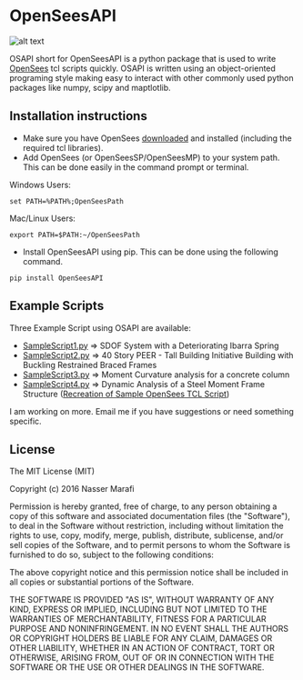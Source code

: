 # OpenSeesAPI
![alt text](https://travis-ci.org/nassermarafi/OpenSeesAPI.svg?branch=master)

OSAPI short for OpenSeesAPI is a python package that is used to write [OpenSees](http://opensees.berkeley.edu) tcl scripts quickly.
OSAPI is written using an object-oriented programing style making easy to interact with other commonly used python packages like numpy, scipy and maptlotlib.


## Installation instructions

- Make sure you have OpenSees [downloaded](http://opensees.berkeley.edu/OpenSees/user/download.php) and installed (including the required tcl libraries).
- Add OpenSees (or OpenSeesSP/OpenSeesMP) to your system path. This can be done easily in the command prompt or terminal.

Windows Users:

<pre><code>set PATH=%PATH%;OpenSeesPath
</code></pre>

Mac/Linux Users:

<pre><code>export PATH=$PATH:~/OpenSeesPath
</code></pre>

- Install OpenSeesAPI using pip. This can be done using the following command.

<pre><code>pip install OpenSeesAPI
</code></pre>

## Example Scripts

Three Example Script using OSAPI are available:
- [SampleScript1.py]() => SDOF System with a Deteriorating Ibarra Spring
- [SampleScript2.py](https://raw.githubusercontent.com/nassermarafi/OpenSeesAPI/master/test/SampleScript4.py) => 40 Story PEER - Tall Building Initiative Building with Buckling Restrained Braced Frames
- [SampleScript3.py](https://raw.githubusercontent.com/nassermarafi/OpenSeesAPI/master/test/SampleScript4.py) => Moment Curvature analysis for a concrete column
- [SampleScript4.py](https://raw.githubusercontent.com/nassermarafi/OpenSeesAPI/master/test/SampleScript4.py) => Dynamic Analysis of a Steel Moment Frame Structure ([Recreation of Sample OpenSees TCL Script](http://opensees.berkeley.edu/wiki/index.php/Pushover_Analysis_of_2-Story_Moment_Frame))

I am working on more. Email me if you have suggestions or need something specific.

## License

The MIT License (MIT)

Copyright (c) 2016 Nasser Marafi

Permission is hereby granted, free of charge, to any person obtaining a copy of this software and associated documentation files (the "Software"), to deal in the Software without restriction, including without limitation the rights to use, copy, modify, merge, publish, distribute, sublicense, and/or sell copies of the Software, and to permit persons to whom the Software is furnished to do so, subject to the following conditions:

The above copyright notice and this permission notice shall be included in all copies or substantial portions of the Software.

THE SOFTWARE IS PROVIDED "AS IS", WITHOUT WARRANTY OF ANY KIND, EXPRESS OR IMPLIED, INCLUDING BUT NOT LIMITED TO THE WARRANTIES OF MERCHANTABILITY, FITNESS FOR A PARTICULAR PURPOSE AND NONINFRINGEMENT. IN NO EVENT SHALL THE AUTHORS OR COPYRIGHT HOLDERS BE LIABLE FOR ANY CLAIM, DAMAGES OR OTHER LIABILITY, WHETHER IN AN ACTION OF CONTRACT, TORT OR OTHERWISE, ARISING FROM, OUT OF OR IN CONNECTION WITH THE SOFTWARE OR THE USE OR OTHER DEALINGS IN THE SOFTWARE.
